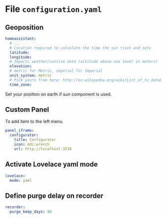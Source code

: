 # File `configuration.yaml`

## Geoposition
````yaml
homeassistant:
  # ...
  # Location required to calculate the time the sun rises and sets
  latitude: 
  longitude: 
  # Impacts weather/sunrise data (altitude above sea level in meters)
  elevation: 
  # metric for Metric, imperial for Imperial
  unit_system: metric
  # Pick yours from here: http://en.wikipedia.org/wiki/List_of_tz_database_time_zones
  time_zone: 
````
Set your position on earth if _sun_ component is used.

## Custom Panel
To add item to the left menu.
````yaml
panel_iframe:
  configurator:
    title: Configurator
    icon: mdi:wrench
    url: http://localhost:3218
````

## Activate Lovelace yaml mode
````yaml
lovelace:
  mode: yaml
````

## Define purge delay on recorder
````yaml
recorder:
  purge_keep_days: 90
````
